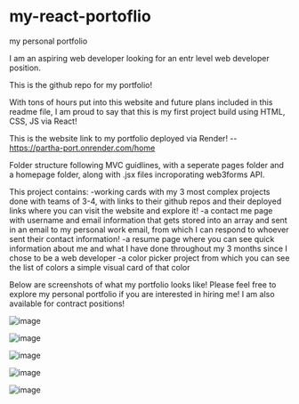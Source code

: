 # my-react-portoflio
my personal portfolio 

I am an aspiring web developer looking for an entr level web developer position. 

This is the github repo for my portfolio! 

With tons of hours put into this website and future plans included in this readme file, I am proud to say that this is my first project build using HTML, CSS, JS via React! 

This is the website link to my portfolio deployed via Render! -- https://partha-port.onrender.com/home

Folder structure following MVC guidlines, with a seperate pages folder and a homepage folder, along with .jsx files incroporating web3forms API.

This project contains:
-working cards with my 3 most complex projects done with teams of 3-4, with links to their github repos and their deployed links where you can visit the website and explore it! 
-a contact me page with username and email information that gets stored into an array and sent in an email to my personal work email, from which I can respond to whoever sent their contact information! 
-a resume page where you can see quick information about me and what I have done throughout my 3 months since I chose to be a web developer 
-a color picker project from which you can see the list of colors a simple visual card of that color

Below are screenshots of what my portfolio looks like! Please feel free to explore my personal portfolio if you are interested in hiring me! I am also available for contract positions! 

![image](https://github.com/user-attachments/assets/b74dac31-7075-41d1-bf09-289b1e8183a1)

![image](https://github.com/user-attachments/assets/5c48d3f7-f8e9-49de-98bc-9c19cea85d06)

![image](https://github.com/user-attachments/assets/13e75a0f-cf9c-45d6-b723-e9d778f2b777)

![image](https://github.com/user-attachments/assets/b35b0b9f-db21-44b5-b9ef-567118ecc21d)

![image](https://github.com/user-attachments/assets/2ae847d2-d447-4d07-ae6f-026d46b38aac)
















